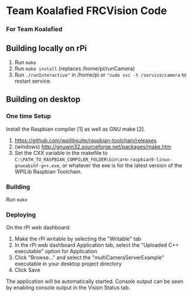 # Team Koalafied FRCVision Code
### For Team Koalafied
## Building locally on rPi
1. Run ```make```
2. Run ```make install``` (replaces /home/pi/runCamera)
3. Run ```./runInteractive"``` in /home/pi or ```"sudo svc -t /service/camera``` to
   restart service.

## Building on desktop
### One time Setup
Install the Raspbian compiler [1] as well as GNU make [2].
1. https://github.com/wpilibsuite/raspbian-toolchain/releases
2. (windows) http://gnuwin32.sourceforge.net/packages/make.htm
3. Set the CXX variable in the makefile to ```C:\PATH_TO_RASPBIAN_COMPILER_FOLDER\bin\arm-raspbian9-linux-gnueabihf-g++.exe```, or whatever the exe is for the latest version of the WPILib Raspbian Toolchain.

### Building
Run ```make```
### Deploying
On the rPi web dashboard:
1. Make the rPi writable by selecting the "Writable" tab
2. In the rPi web dashboard Application tab, select the "Uploaded C++ executable" option for Application
3. Click "Browse..." and select the "multiCameraServerExample" executable in your desktop project directory
4. Click Save

The application will be automatically started.  Console output can be seen by enabling console output in the Vision Status tab.
